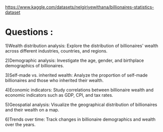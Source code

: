 https://www.kaggle.com/datasets/nelgiriyewithana/billionaires-statistics-dataset

# Questions :


1)Wealth distribution analysis: Explore the distribution of billionaires' wealth across different industries, countries, and regions.

2)Demographic analysis: Investigate the age, gender, and birthplace demographics of billionaires.

3)Self-made vs. inherited wealth: Analyze the proportion of self-made billionaires and those who inherited their wealth.

4)Economic indicators: Study correlations between billionaire wealth and economic indicators such as GDP, CPI, and tax rates.

5)Geospatial analysis: Visualize the geographical distribution of billionaires and their wealth on a map.

6)Trends over time: Track changes in billionaire demographics and wealth over the years.

